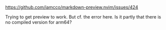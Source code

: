 https://github.com/iamcco/markdown-preview.nvim/issues/424

Trying to get preview to work. But cf. the error here. Is it partly that there is no compiled version for arm64?
